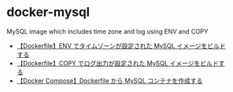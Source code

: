 # docker-mysql

MySQL image which includes time zone and log using ENV and COPY

- [【Dockerfile】ENV でタイムゾーンが設定された MySQL イメージをビルドする](https://qiita.com/Yasushi-Mo/items/fe9edaaa1e368bd593a7)
- [【Dockerfile】COPY でログ出力が設定された MySQL イメージをビルドする](https://qiita.com/Yasushi-Mo/items/74d96f6f60b27a121bc0)
- [【Docker Compose】Dockerfile から MySQL コンテナを作成する](https://qiita.com/Yasushi-Mo/items/c101fd6be6035ce1b6cd)
